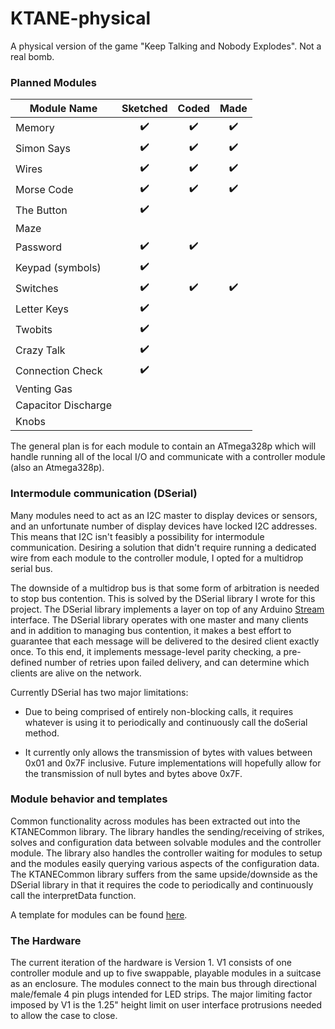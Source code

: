 # KTANE-physical
A physical version of the game "Keep Talking and Nobody Explodes". 
Not a real bomb.

### Planned Modules

| Module Name         | Sketched         | Coded            | Made             |
| ------------------- |:----------------:|:----------------:|:----------------:|
| Memory              |:heavy_check_mark:|:heavy_check_mark:|:heavy_check_mark:|
| Simon Says          |:heavy_check_mark:|:heavy_check_mark:|:heavy_check_mark:|
| Wires               |:heavy_check_mark:|:heavy_check_mark:|:heavy_check_mark:|
| Morse Code          |:heavy_check_mark:|:heavy_check_mark:|:heavy_check_mark:|
| The Button          |:heavy_check_mark:|                  |                  |
| Maze                |                  |                  |                  |
| Password            |:heavy_check_mark:|:heavy_check_mark:|                  |
| Keypad (symbols)    |:heavy_check_mark:|                  |                  |
| Switches            |:heavy_check_mark:|:heavy_check_mark:|:heavy_check_mark:|
| Letter Keys         |:heavy_check_mark:|                  |                  |
| Twobits             |:heavy_check_mark:|                  |                  |
| Crazy Talk          |:heavy_check_mark:|                  |                  |
| Connection Check    |:heavy_check_mark:|                  |                  |
| Venting Gas         |                  |                  |                  |
| Capacitor Discharge |                  |                  |                  |
| Knobs               |                  |                  |                  |

The general plan is for each module to contain an ATmega328p which will handle 
running all of the local I/O and communicate with a controller module
(also an Atmega328p).

### Intermodule communication (DSerial)

Many modules need to act as an I2C master to display devices or sensors, and
an unfortunate number of display devices have locked I2C addresses. This means
that I2C isn't feasibly a possibility for intermodule communication. Desiring
a solution that didn't require running a dedicated wire from each module to the
controller module, I opted for a multidrop serial bus. 

The downside of a multidrop bus is that some form of arbitration is
needed to stop bus contention. This is solved by the DSerial library I wrote
for this project. The DSerial library implements a layer on top of any Arduino
[Stream](http://www.arduino.cc/reference/en/language/functions/communication/stream/) 
interface. The DSerial library operates with one master and many clients and 
in addition to managing bus contention, it makes a best effort to guarantee
that each message will be delivered to the desired client exactly once. To this
end, it implements message-level parity checking, a pre-defined number of 
retries upon failed delivery, and can determine which clients are alive on the
network.

Currently DSerial has two major limitations: 
- Due to being comprised of entirely non-blocking calls, it requires whatever 
is using it to periodically and continuously call the doSerial method.

- It currently only allows the transmission of bytes with values between 0x01
and 0x7F inclusive. Future implementations will hopefully allow for the
transmission of null bytes and bytes above 0x7F.

### Module behavior and templates

Common functionality across modules has been extracted out into the KTANECommon
library. The library handles the sending/receiving of strikes, solves and
configuration data between solvable modules and the controller module. The 
library also handles the controller waiting for modules to setup and the modules
easily querying various aspects of the configuration data. The KTANECommon
library suffers from the same upside/downside as the DSerial library in that it
requires the code to periodically and continuously call the interpretData
function. 

A template for modules can be found [here](modules/exampleModule/example.ino).

### The Hardware

The current iteration of the hardware is Version 1. V1 consists of one
controller module and up to five swappable, playable modules in a suitcase as
an enclosure. The modules connect to the main bus through directional 
male/female 4 pin plugs intended for LED strips. The major limiting factor
imposed by V1 is the 1.25" height limit on user interface protrusions needed
to allow the case to close. 


